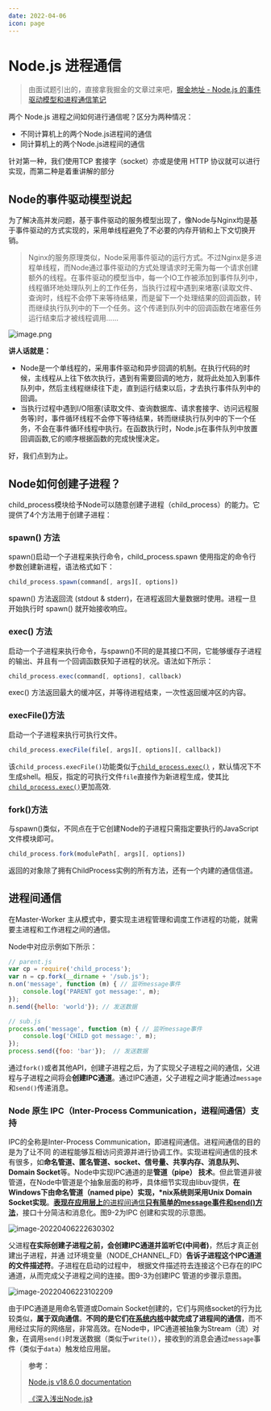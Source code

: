```yaml
---
date: 2022-04-06
icon: page
---
```


# Node.js 进程通信

> 由面试题引出的，直接拿我掘金的文章过来吧，[掘金地址 - Node.js 的事件驱动模型和进程通信笔记](https://juejin.cn/post/7129039130025000974)

两个 Node.js 进程之间如何进行通信呢？区分为两种情况：

- 不同计算机上的两个Node.js进程间的通信
- 同计算机上的两个Node.js进程间的通信

针对第一种，我们使用TCP 套接字（socket）亦或是使用 HTTP 协议就可以进行实现，而第二种是着重讲解的部分

## Node的事件驱动模型说起

为了解决高并发问题，基于事件驱动的服务模型出现了，像Node与Nginx均是基于事件驱动的方式实现的，采用单线程避免了不必要的内存开销和上下文切换开销。

> Nginx的服务原理类似，Node采用事件驱动的运行方式。不过Nginx是多进程单线程，而Node通过事件驱动的方式处理请求时无需为每一个请求创建额外的线程。在事件驱动的模型当中，每一个IO工作被添加到事件队列中，线程循环地处理队列上的工作任务，当执行过程中遇到来堵塞(读取文件、查询时，线程不会停下来等待结果，而是留下一个处理结果的回调函数，转而继续执行队列中的下一个任务。这个传递到队列中的回调函数在堵塞任务运行结束后才被线程调用......


![image.png](https://cdn.yihuiblog.top/images/202209231635216.png)

**讲人话就是：**

-  Node是一个单线程的，采用事件驱动和异步回调的机制。在执行代码的时候，主线程从上往下依次执行，遇到有需要回调的地方，就将此处加入到事件队列中，然后主线程继续往下走，直到运行结束以后，才去执行事件队列中的回调。
-  当执行过程中遇到I/O阻塞(读取文件、查询数据库、请求套接字、访问远程服务等)时，事件循环线程不会停下等待结果，转而继续执行队列中的下一个任务，不会在事件循环线程中执行。在函数执行时，Node.js在事件队列中放置回调函数,它的顺序根据函数的完成快慢决定。

好，我们点到为止。

## Node如何创建子进程？

child_process模块给予Node可以随意创建子进程（child_process）的能力。它提供了4个方法用于创建子进程：

### spawn() 方法
spawn()启动一个子进程来执行命令，child_process.spawn 使用指定的命令行参数创建新进程，语法格式如下：

```js
child_process.spawn(command[, args][, options])
```

spawn() 方法返回流 (stdout & stderr)，在进程返回大量数据时使用。进程一旦开始执行时 spawn() 就开始接收响应。

### exec() 方法
启动一个子进程来执行命令，与spawn()不同的是其接口不同，它能够缓存子进程的输出、并且有一个回调函数获知子进程的状况。语法如下所示：

```js
child_process.exec(command[, options], callback)
```

exec() 方法返回最大的缓冲区，并等待进程结束，一次性返回缓冲区的内容。

### execFile()方法

启动一个子进程来执行可执行文件。

```js
child_process.execFile(file[, args][, options][, callback])
```

该`child_process.execFile()`功能类似于[`child_process.exec()`](https://nodejs.org/api/child_process.html#child_processexeccommand-options-callback) ，默认情况下不生成shell。相反，指定的可执行文件`file`直接作为新进程生成，使其比[`child_process.exec()`](https://nodejs.org/api/child_process.html#child_processexeccommand-options-callback)更加高效.

### fork()方法
与spawn()类似，不同点在于它创建Node的子进程只需指定要执行的JavaScript文件模块即可。

```js
child_process.fork(modulePath[, args][, options])
```

返回的对象除了拥有ChildProcess实例的所有方法，还有一个内建的通信信道。

## 进程间通信

在Master-Worker 主从模式中，要实现主进程管理和调度工作进程的功能，就需要主进程和工作进程之间的通信。

Node中对应示例如下所示：

```js
// parent.js
var cp = require('child_process');
var n = cp.fork(__dirname + '/sub.js');
n.on('message', function (m) { // 监听message事件
    console.log('PARENT got message:', m);
});
n.send({hello: 'world'}); // 发送数据

// sub.js
process.on('message', function (m) { // 监听message事件
    console.log('CHILD got message:', m);
});
process.send({foo: 'bar'});  // 发送数据
```

通过`fork()`或者其他API，创建子进程之后，为了实现父子进程之间的通信，父进程与子进程之间将会**创建IPC通道**。通过IPC通道，父子进程之间才能通过`message`和`send()`传递消息。

### Node 原生 IPC（Inter-Process Communication，进程间通信）支持

IPC的全称是Inter-Process Communication，即进程间通信。进程间通信的目的是为了让不同 的进程能够互相访问资源并进行协调工作。实现进程间通信的技术有很多，如**命名管道、匿名管道、socket、信号量、共享内存、消息队列、Domain Socket**等。Node中实现IPC通道的是**管道（pipe） 技术**。但此管道非彼管道，在Node中管道是个抽象层面的称呼，具体细节实现由libuv提供，**在Windows下由命名管道（named pipe）实现，\*nix系统则采用Unix Domain Socket实现**。**<u>表现在应用层上**的进程间通信**只有简单的message事件和send()方法</u>**，接口十分简洁和消息化。图9-2为IPC 创建和实现的示意图。

![image-20220406222630302](https://mc-web-1259409954.cos.ap-guangzhou.myqcloud.com/MyImages/202204062226499.png)

父进程**在实际创建子进程之前，会创建IPC通道并监听它(中间者)**，然后才真正创建出子进程，并通 过环境变量（NODE_CHANNEL_FD）**告诉子进程这个IPC通道的文件描述符**。子进程在启动的过程中， 根据文件描述符去连接这个已存在的IPC通道，从而完成父子进程之间的连接。图9-3为创建IPC 管道的步骤示意图。

![image-20220406223102209](https://mc-web-1259409954.cos.ap-guangzhou.myqcloud.com/MyImages/202204062231266.png)

由于IPC通道是用命名管道或Domain Socket创建的，它们与网络socket的行为比较类似，**属于双向通信**。**不同的是它们在<u>系统内核</u>中就完成了进程间的通信**，而不用经过实际的网络层，非常高效。在Node中，IPC通道被抽象为Stream（流）对象，在调用`send()`时发送数据（类似于`write()`），接收到的消息会通过`message`事件（类似于`data`）触发给应用层。


> **参考：**
>
> [Node.js v18.6.0 documentation](https://nodejs.org/dist/latest-v18.x/docs/api/)
>
> [《深入浅出Node.js》](https://book.douban.com/subject/25768396/)
